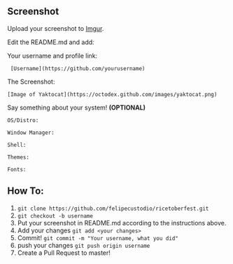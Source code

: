 ## Screenshot

Upload your screenshot to [Imgur](https://imgur.com/).

Edit the README.md and add:

Your username and profile link:

` [Username](https://github.com/yourusername)`

The Screenshot:

`[Image of Yaktocat](https://octodex.github.com/images/yaktocat.png)`

Say something about your system! **(OPTIONAL)**

`OS/Distro: `

`Window Manager: `

`Shell: `

`Themes: `

`Fonts: `



## How To:

1. `git clone https://github.com/felipecustodio/ricetoberfest.git`
2. `git checkout -b username`
3. Put your screenshot in README.md according to the instructions above.
4. Add your changes `git add <your changes>`
5. Commit! `git commit -m "Your username, what you did"`
6. push your changes `git push origin username`
7. Create a Pull Request to master!